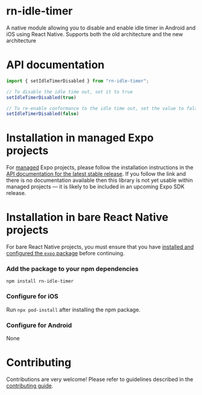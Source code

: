 # rn-idle-timer

A native module allowing you to disable and enable idle timer in Android and iOS using React Native. Supports both the old architecture and the new architecture

# API documentation

```ts
import { setIdleTimerDisabled } from "rn-idle-timer";

// To disable the idle time out, set it to true
setIdleTimerDisabled(true)

// To re-enable conformance to the idle time out, set the value to false
setIdleTimerDisabled(false)
```

# Installation in managed Expo projects

For [managed](https://docs.expo.dev/versions/latest/introduction/managed-vs-bare/) Expo projects, please follow the installation instructions in the [API documentation for the latest stable release](#api-documentation). If you follow the link and there is no documentation available then this library is not yet usable within managed projects &mdash; it is likely to be included in an upcoming Expo SDK release.

# Installation in bare React Native projects

For bare React Native projects, you must ensure that you have [installed and configured the `expo` package](https://docs.expo.dev/bare/installing-expo-modules/) before continuing.

### Add the package to your npm dependencies

```
npm install rn-idle-timer
```

### Configure for iOS

Run `npx pod-install` after installing the npm package.


### Configure for Android

None

# Contributing

Contributions are very welcome! Please refer to guidelines described in the [contributing guide]( https://github.com/expo/expo#contributing).

